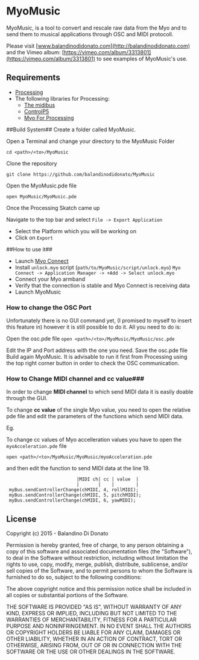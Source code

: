 # MyoMusic #
MyoMusic, is a tool to convert and rescale raw data from the Myo and to send them to musical applications through OSC and MIDI protocoll.

Please visit [www.balandinodidonato.com](http://balandinodidonato.com) and the Vimeo album: [https://vimeo.com/album/3313801](https://vimeo.com/album/3313801) to see  examples of MyoMusic's use.

## Requirements ##

- [Processing](https://processing.org/download/)
- The following libraries for Processing:
	- [The midibus](http://www.smallbutdigital.com/themidibus.php)
	- [ControlP5](http://www.sojamo.de/libraries/controlP5/)
	- [Myo For Processing](https://github.com/nok/myo-processing)

##Build System##
Create a folder called MyoMusic.

Open a Terminal and change your directory to the MyoMusic Folder

`cd <path>/<to>/MyoMusic`

Clone the repository

`git clone https://github.com/balandinodidonato/MyoMusic`

Open the MyoMusic.pde file

`open MyoMusic/MyoMusic.pde`

Once the Processing Skatch came up

Navigate to the top bar and select `File -> Export Application`

- Select the Platform which you will be working on
- Click on `Export`

##How to use it##

- Launch [Myo Connect](https://developer.thalmic.com/downloads)
- Install `unlock.myo`  script (`path/to/MyoMusic/script/unlock.myo`)
`Myo Connect -> Application Manager -> +Add -> Select unlock.myo`
- Connect your Myo armband
- Verify that the connection is stable and Myo Connect is receiving data
- Launch MyoMusic

### How to change the OSC Port ###
Unfortunately there is no GUI command yet, (I promised to myself to insert this feature in) however it is still possible to do it. All you need to do is:

Open the osc.pde file
`open <path>/<to>/MyoMusic/MyoMusic/osc.pde`

Edit the IP and Port address with the one you need.
Save the osc.pde file
Build again MyoMusic. It is advisable to run it first from Processing using the top right corner button in order to check the OSC communication.

### How to Change MIDI  channel and cc value###
In order to change **MIDI channel** to which send MIDI data it is easily doable through the GUI.

To change **cc value** of the single Myo value, you need to open the relative pde file and edit the parameters of the functions which send MIDI data.

Eg.

To change cc values of Myo accelleration values you have to open the `myoAcceleration.pde` file

`open <path>/<to>/MyoMusic/MyoMusic/myoAcceleration.pde`

and then edit the function to send MIDI data at the line 19.

                              |MIDI ch| cc | value  |
                              |       |    |        |
     myBus.sendControllerChange(chMIDI, 4, rollMIDI);
     myBus.sendControllerChange(chMIDI, 5, pitchMIDI);
     myBus.sendControllerChange(chMIDI, 6, yawMIDI);
    


## License ##
Copyright (c)  2015 - Balandino Di Donato

Permission is hereby granted, free of charge, to any person obtaining a copy
of this software and associated documentation files (the "Software"), to deal
in the Software without restriction, including without limitation the rights
to use, copy, modify, merge, publish, distribute, sublicense, and/or sell
copies of the Software, and to permit persons to whom the Software is
furnished to do so, subject to the following conditions:

The above copyright notice and this permission notice shall be included in
all copies or substantial portions of the Software.

THE SOFTWARE IS PROVIDED "AS IS", WITHOUT WARRANTY OF ANY KIND, EXPRESS OR
IMPLIED, INCLUDING BUT NOT LIMITED TO THE WARRANTIES OF MERCHANTABILITY,
FITNESS FOR A PARTICULAR PURPOSE AND NONINFRINGEMENT. IN NO EVENT SHALL THE
AUTHORS OR COPYRIGHT HOLDERS BE LIABLE FOR ANY CLAIM, DAMAGES OR OTHER
LIABILITY, WHETHER IN AN ACTION OF CONTRACT, TORT OR OTHERWISE, ARISING FROM,
OUT OF OR IN CONNECTION WITH THE SOFTWARE OR THE USE OR OTHER DEALINGS IN
THE SOFTWARE.